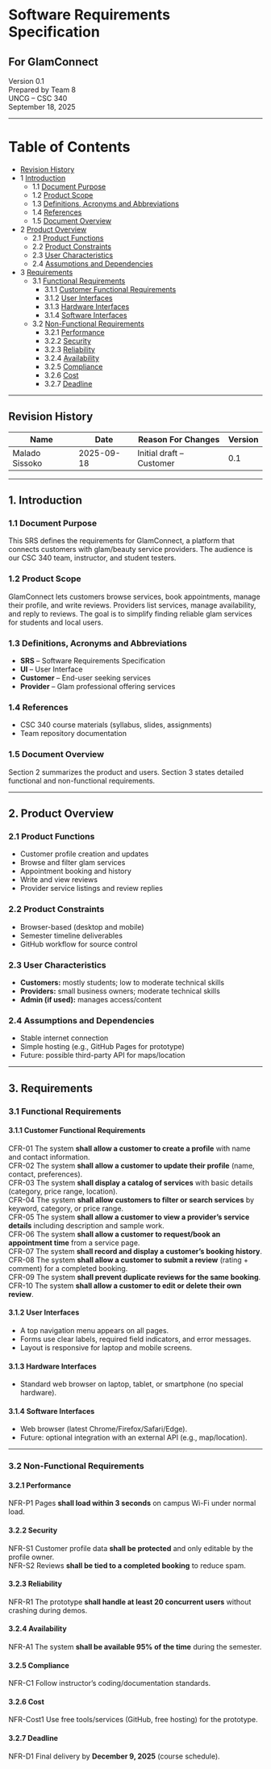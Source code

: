 # Software Requirements Specification
## For GlamConnect

Version 0.1  
Prepared by Team 8  
UNCG – CSC 340  
September 18, 2025

---

Table of Contents
=================
* [Revision History](#revision-history)
* 1 [Introduction](#1-introduction)
  * 1.1 [Document Purpose](#11-document-purpose)
  * 1.2 [Product Scope](#12-product-scope)
  * 1.3 [Definitions, Acronyms and Abbreviations](#13-definitions-acronyms-and-abbreviations)
  * 1.4 [References](#14-references)
  * 1.5 [Document Overview](#15-document-overview)
* 2 [Product Overview](#2-product-overview)
  * 2.1 [Product Functions](#21-product-functions)
  * 2.2 [Product Constraints](#22-product-constraints)
  * 2.3 [User Characteristics](#23-user-characteristics)
  * 2.4 [Assumptions and Dependencies](#24-assumptions-and-dependencies)
* 3 [Requirements](#3-requirements)
  * 3.1 [Functional Requirements](#31-functional-requirements)
    * 3.1.1 [Customer Functional Requirements](#311-customer-functional-requirements)
    * 3.1.2 [User Interfaces](#312-user-interfaces)
    * 3.1.3 [Hardware Interfaces](#313-hardware-interfaces)
    * 3.1.4 [Software Interfaces](#314-software-interfaces)
  * 3.2 [Non-Functional Requirements](#32-non-functional-requirements)
    * 3.2.1 [Performance](#321-performance)
    * 3.2.2 [Security](#322-security)
    * 3.2.3 [Reliability](#323-reliability)
    * 3.2.4 [Availability](#324-availability)
    * 3.2.5 [Compliance](#325-compliance)
    * 3.2.6 [Cost](#326-cost)
    * 3.2.7 [Deadline](#327-deadline)

---

## Revision History
| Name            | Date        | Reason For Changes        | Version |
| --------------- | ----------- | ------------------------- | ------- |
| Malado Sissoko  | 2025-09-18  | Initial draft – Customer  | 0.1     |

---

## 1. Introduction

### 1.1 Document Purpose
This SRS defines the requirements for GlamConnect, a platform that connects customers with glam/beauty service providers. The audience is our CSC 340 team, instructor, and student testers.

### 1.2 Product Scope
GlamConnect lets customers browse services, book appointments, manage their profile, and write reviews. Providers list services, manage availability, and reply to reviews. The goal is to simplify finding reliable glam services for students and local users.

### 1.3 Definitions, Acronyms and Abbreviations
- **SRS** – Software Requirements Specification  
- **UI** – User Interface  
- **Customer** – End-user seeking services  
- **Provider** – Glam professional offering services

### 1.4 References
- CSC 340 course materials (syllabus, slides, assignments)
- Team repository documentation

### 1.5 Document Overview
Section 2 summarizes the product and users. Section 3 states detailed functional and non-functional requirements.

---

## 2. Product Overview

### 2.1 Product Functions
- Customer profile creation and updates  
- Browse and filter glam services  
- Appointment booking and history  
- Write and view reviews  
- Provider service listings and review replies

### 2.2 Product Constraints
- Browser-based (desktop and mobile)  
- Semester timeline deliverables  
- GitHub workflow for source control

### 2.3 User Characteristics
- **Customers:** mostly students; low to moderate technical skills  
- **Providers:** small business owners; moderate technical skills  
- **Admin (if used):** manages access/content

### 2.4 Assumptions and Dependencies
- Stable internet connection  
- Simple hosting (e.g., GitHub Pages for prototype)  
- Future: possible third-party API for maps/location

---

## 3. Requirements

### 3.1 Functional Requirements

#### 3.1.1 Customer Functional Requirements
CFR-01 The system **shall allow a customer to create a profile** with name and contact information.  
CFR-02 The system **shall allow a customer to update their profile** (name, contact, preferences).  
CFR-03 The system **shall display a catalog of services** with basic details (category, price range, location).  
CFR-04 The system **shall allow customers to filter or search services** by keyword, category, or price range.  
CFR-05 The system **shall allow a customer to view a provider’s service details** including description and sample work.  
CFR-06 The system **shall allow a customer to request/book an appointment time** from a service page.  
CFR-07 The system **shall record and display a customer’s booking history**.  
CFR-08 The system **shall allow a customer to submit a review** (rating + comment) for a completed booking.  
CFR-09 The system **shall prevent duplicate reviews for the same booking**.  
CFR-10 The system **shall allow a customer to edit or delete their own review**.

#### 3.1.2 User Interfaces
- A top navigation menu appears on all pages.  
- Forms use clear labels, required field indicators, and error messages.  
- Layout is responsive for laptop and mobile screens.

#### 3.1.3 Hardware Interfaces
- Standard web browser on laptop, tablet, or smartphone (no special hardware).

#### 3.1.4 Software Interfaces
- Web browser (latest Chrome/Firefox/Safari/Edge).  
- Future: optional integration with an external API (e.g., map/location).  

---

### 3.2 Non-Functional Requirements

#### 3.2.1 Performance
NFR-P1 Pages **shall load within 3 seconds** on campus Wi-Fi under normal load.

#### 3.2.2 Security
NFR-S1 Customer profile data **shall be protected** and only editable by the profile owner.  
NFR-S2 Reviews **shall be tied to a completed booking** to reduce spam.

#### 3.2.3 Reliability
NFR-R1 The prototype **shall handle at least 20 concurrent users** without crashing during demos.

#### 3.2.4 Availability
NFR-A1 The system **shall be available 95% of the time** during the semester.

#### 3.2.5 Compliance
NFR-C1 Follow instructor’s coding/documentation standards.

#### 3.2.6 Cost
NFR-Cost1 Use free tools/services (GitHub, free hosting) for the prototype.

#### 3.2.7 Deadline
NFR-D1 Final delivery by **December 9, 2025** (course schedule).
